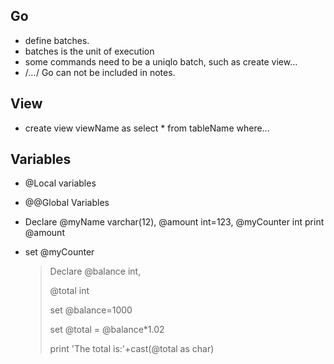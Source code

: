 ## Go 

- define batches.
- batches is the unit of execution
- some commands need to be a uniqlo batch, such as create view...
- /*...*/ Go can not be included in notes.

## View

- create view viewName as select * from tableName where...

## Variables

- @Local variables
- @@Global Variables
- Declare @myName varchar(12), 
          @amount int=123,
          @myCounter int
  print @amount
- set @myCounter

  >Declare  @balance int,
  >
  > @total int
  >
  >set @balance=1000
  >
  >set @total = @balance*1.02
  >
  >print 'The total is:'+cast(@total as char)

